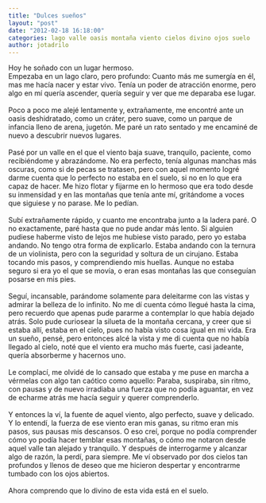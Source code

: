 ```yaml
---
title: "Dulces sueños"
layout: "post"
date: "2012-02-18 16:18:00"
categories: lago valle oasis montaña viento cielos divino ojos suelo
author: jotadrilo
---
```


<div class="css-full-post-content js-full-post-content">
Hoy he soñado con un lugar hermoso.<br />Empezaba en un lago claro, pero profundo: Cuanto más me sumergía en él, mas me hacía nacer y estar vivo. Tenía un poder de atracción enorme, pero algo en mí quería ascender, quería seguir y ver que me deparaba ese lugar.<br /><br />Poco a poco me alejé lentamente y, extrañamente, me encontré ante un oasis deshidratado, como un cráter, pero suave, como un parque de infancia lleno de arena, jugetón. Me paré un rato sentado y me encaminé de nuevo a descubrir nuevos lugares.<br /><br />Pasé por un valle en el que el viento baja suave, tranquilo, paciente, como recibiéndome y abrazándome. No era perfecto, tenía algunas manchas más oscuras, como si de pecas se tratasen, pero con aquel momento logré darme cuenta que lo perfecto no estaba en el suelo, si no en lo que era capaz de hacer. Me hizo flotar y fijarme en lo hermoso que era todo desde su inmensidad y en las montañas que tenía ante mí, gritándome a voces que siguiese y no parase. Me lo pedían.<br /><br />Subí extrañamente rápido, y cuanto me encontraba junto a la ladera paré. O no exactamente, paré hasta que no pude andar más lento. Si alguien pudiese haberme visto de lejos me hubiese visto parado, pero yo estaba andando. No tengo otra forma de explicarlo. Estaba andando con la ternura de un violinista, pero con la seguridad y soltura de un cirujano. Estaba tocando mis pasos, y comprendiendo mis huellas. Aunque no estaba seguro si era yo el que se movía, o eran esas montañas las que conseguían posarse en mis pies.<br /><br />Seguí, incansable, parándome solamente para deleitarme con las vistas y admirar la belleza de lo infinito. No me dí cuenta cómo llegué hasta la cima, pero recuerdo que apenas pude pararme a contemplar lo que había dejado atrás. Solo pude curiosear la silueta de la montaña cercana, y creer que si estaba allí, estaba en el cielo, pues no había visto cosa igual en mi vida. Era un sueño, pensé, pero entonces alcé la vista y me di cuenta que no había llegado al cielo, noté que el viento era mucho más fuerte, casi jadeante, quería absorberme y hacernos uno.<br /><br />Le complací, me olvidé de lo cansado que estaba y me puse en marcha a vérmelas con algo tan caótico como aquello: Paraba, suspiraba, sin ritmo, con pausas y de nuevo irradiaba una fuerza que no podía aguantar, en vez de echarme atrás me hacía seguir y querer comprenderlo.<br /><br />Y entonces la ví, la fuente de aquel viento, algo perfecto, suave y delicado. Y lo entendí, la fuerza de ese viento eran mis ganas, su ritmo eran mis pasos, sus pausas mis descansos. O eso creí, porque no podía comprender cómo yo podía hacer temblar esas montañas, o cómo me notaron desde aquel valle tan alejado y tranquilo. Y después de interrogarme y alcanzar algo de razón, la perdí, para siempre. Me ví observado por dos cielos tan profundos y llenos de deseo que me hicieron despertar y encontrarme tumbado con los ojos abiertos. <br /><br />Ahora comprendo que lo divino de esta vida está en el suelo.
</div>